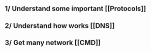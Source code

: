 
## 1/ Understand some important [[Protocols]]
## 2/ Understand how works [[DNS]]
## 3/ Get many network [[CMD]]